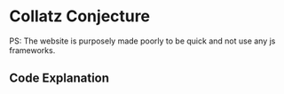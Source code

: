 # Collatz Conjecture

PS: The website is purposely made poorly to be quick and not use any js frameworks.

## Code Explanation
